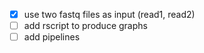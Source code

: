 - [x] use two fastq files as input (read1, read2)
- [ ] add rscript to produce graphs
- [ ] add pipelines
